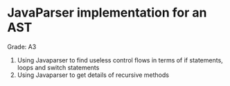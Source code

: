 # JavaParser implementation for an AST
Grade: A3

1. Using Javaparser to find useless control flows in terms of if statements, loops and switch statements
2. Using Javaparser to get details of recursive methods
